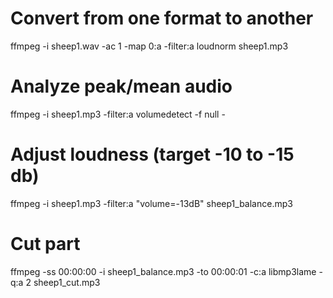 # Convert from one format to another

ffmpeg -i sheep1.wav -ac 1 -map 0:a -filter:a loudnorm sheep1.mp3

# Analyze peak/mean audio

ffmpeg -i sheep1.mp3 -filter:a volumedetect -f null -

# Adjust loudness (target -10 to -15 db)

ffmpeg -i sheep1.mp3 -filter:a "volume=-13dB" sheep1_balance.mp3

# Cut part

ffmpeg -ss 00:00:00 -i sheep1_balance.mp3 -to 00:00:01 -c:a libmp3lame -q:a 2
sheep1_cut.mp3
